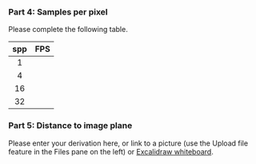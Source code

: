 ### Part 4: Samples per pixel

Please complete the following table.

| spp | FPS |
| :-: | :-: |
|  1  |     |
|  4  |     |
| 16  |     |
| 32  |     |

### Part 5: Distance to image plane

Please enter your derivation here, or link to a picture (use the Upload file feature in the Files pane on the left) or [Excalidraw whiteboard](https://docs.replit.com/tutorials/replit/excalidraw-with-replit#getting-started-with-excalidraw).
